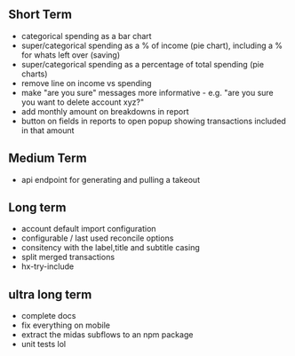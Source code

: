 ## Short Term
- categorical spending as a bar chart
- super/categorical spending as a % of income (pie chart), including a % for whats left over (saving)
- super/categorical spending as a percentage of total spending (pie charts)
- remove line on income vs spending
- make "are you sure" messages more informative - e.g. "are you sure you want to delete account xyz?"
- add monthly amount on breakdowns in report
- button on fields in reports to open popup showing transactions included in that amount


## Medium Term
- api endpoint for generating and pulling a takeout

## Long term
- account default import configuration
- configurable / last used reconcile options
- consitency with the label,title and subtitle casing
- split merged transactions
- hx-try-include

## ultra long term
- complete docs
- fix everything on mobile
- extract the midas subflows to an npm package
- unit tests lol
